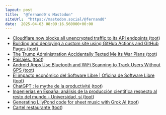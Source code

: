 ```yaml
---
layout: post
title:  "@fernand0's Mastodon"
siteUrl:  "https://mastodon.social/@fernand0"
date:  2025-04-03 08:09:16.560000+00:00
---
```

*  [Cloudflare now blocks all unencrypted traffic to its API endpoints ](https://www.bleepingcomputer.com/news/security/cloudflare-now-blocks-all-unencrypted-traffic-to-its-api-endpoints) ([toot](https://mastodon.social/@fernand0/114273010093754725))
*  [Building and deploying a custom site using GitHub Actions and GitHub Pages ](https://til.simonwillison.net/github-actions/github-page) ([toot](https://mastodon.social/@fernand0/114271342739145579))
*  [The Trump Administration Accidentally Texted Me Its War Plans ](https://www.theatlantic.com/politics/archive/2025/03/trump-administration-accidentally-texted-me-its-war-plans/682151) ([toot](https://mastodon.social/@fernand0/114269605960755106))
*  [Paisajes. ](https://avecesunafoto.wordpress.com/2025/04/01/paisajes) ([toot](https://mastodon.social/@fernand0/114269237957184265))
*  [Android Apps Use Bluetooth and WiFi Scanning to Track Users Without GPS ](https://cyberinsider.com/android-apps-use-bluetooth-and-wifi-scanning-to-track-users-without-gps) ([toot](https://mastodon.social/@fernand0/114269230838434348))
*  [El impacto económico del Software Libre \| Oficina de Software Libre ](https://osl.ugr.es/2025/03/24/el-valor-del-software-libre) ([toot](https://mastodon.social/@fernand0/114269010739919415))
*  [ChatGPT : le mythe de la productivité ](https://danslesalgorithmes.net/2024/09/17/chatgpt-le-mythe-de-la-productivite) ([toot](https://mastodon.social/@fernand0/114268764054648983))
*  [Ingenierías en España: análisis de la producción científica respecto al resto del mundo - Universidad, sí ](https://www.universidadsi.es/ingenierias-en-espana-analisis-de-la-produccion-cientifica-respecto-al-resto-del-mundo) ([toot](https://mastodon.social/@fernand0/114268551190346262))
*  [Generating LilyPond code for sheet music with Grok AI ](https://www.johndcook.com/blog/2025/03/16/grokking-james-bond) ([toot](https://mastodon.social/@fernand0/114268341991134025))
*  [Cartel restaurante ](https://www.flickr.com/photos/fernand0/54400602463) ([toot](https://mastodon.social/@fernand0/114268333256759125))
